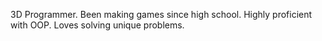 3D Programmer. Been making games since high school. Highly proficient with OOP. Loves solving unique problems.
